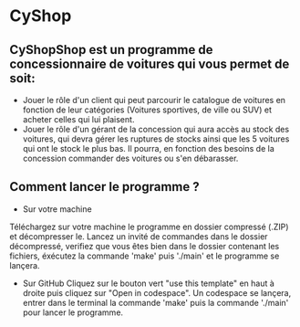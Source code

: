 # CyShop

## CyShopShop est un programme de concessionnaire de voitures qui vous permet de soit: 
* Jouer le rôle d'un client qui peut parcourir le catalogue de voitures en fonction de leur catégories (Voitures sportives, de ville ou SUV) et acheter celles qui lui plaisent.
* Jouer le rôle d'un gérant de la concession qui aura accès au stock des voitures, qui devra gérer les ruptures de stocks ainsi que les 5 voitures qui ont le stock le plus bas. Il pourra, en fonction des besoins de la concession commander des voitures ou s'en débarasser.

## Comment lancer le programme ?

* Sur votre machine

Téléchargez sur votre machine le programme en dossier compressé (.ZIP) et décompresser le. Lancez un invité de commandes dans le dossier décompressé, verifiez que vous êtes bien dans le dossier contenant les fichiers, éxécutez la commande 'make' puis './main' et le programme se lançera.

* Sur GitHub
Cliquez sur le bouton vert "use this template" en haut à droite puis cliquez sur "Open in codespace". Un codespace se lançera, entrer dans le terminal la commande 'make' puis la commande './main' pour lancer le programme.
